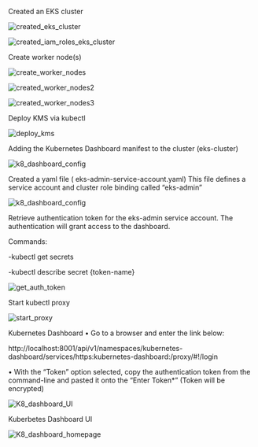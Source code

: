 Created an EKS cluster

![created_eks_cluster](https://user-images.githubusercontent.com/91057035/152416237-a7dff8cf-3bd5-4ff4-b8ca-8f76e3a5af5a.png)


![created_iam_roles_eks_cluster](https://user-images.githubusercontent.com/91057035/152416392-8c9dd245-adea-4ba7-b24e-4616dc8e874b.png)


Create worker node(s)

![create_worker_nodes](https://user-images.githubusercontent.com/91057035/152416643-fd0f1c56-a9b1-47b4-8b1e-00303b2032ec.png)

![created_worker_nodes2](https://user-images.githubusercontent.com/91057035/152416680-5fff3462-4491-4f9d-8bc2-a6ec178a7bef.png)

![created_worker_nodes3](https://user-images.githubusercontent.com/91057035/152416696-46dfa1d5-55a0-4e01-b936-2ed92c315bb4.png)


Deploy KMS via kubectl

![deploy_kms](https://user-images.githubusercontent.com/91057035/152416813-695c6332-074b-44e4-b952-ecac1068ce37.png)


Adding the Kubernetes Dashboard manifest to the cluster (eks-cluster)

![k8_dashboard_config](https://user-images.githubusercontent.com/91057035/152416987-4746ac2d-e639-4a5b-9878-05930fca37cd.png)


Created a yaml file ( eks-admin-service-account.yaml) This file defines a service account and cluster role binding called “eks-admin”

![k8_dashboard_config](https://user-images.githubusercontent.com/91057035/152417194-ceaeb46d-4144-4bc6-8753-8044b42aab5e.png)


Retrieve authentication token for the eks-admin service account. The authentication will grant access to the dashboard.

Commands:

-kubectl get secrets

-kubectl describe secret {token-name}
  
![get_auth_token](https://user-images.githubusercontent.com/91057035/152417367-b9795a80-1787-4f28-8bd2-465ac2805fad.png)
  
  
  
Start kubectl proxy

![start_proxy](https://user-images.githubusercontent.com/91057035/152417462-94b3fc2a-c28c-4377-8d1b-c8a3d656d4d5.png)

  
Kubernetes Dashboard
•	Go to a browser and enter the link below:

  
http://localhost:8001/api/v1/namespaces/kubernetes-dashboard/services/https:kubernetes-dashboard:/proxy/#!/login
  
  
•	With the “Token” option selected, copy the authentication token from the command-line and pasted it onto the “Enter Token*”  (Token will be encrypted)
  
  ![K8_dashboard_UI](https://user-images.githubusercontent.com/91057035/152417969-dd30d322-e439-4817-bdb7-ddc97fc07d61.png)

  
  
Kuberbetes Dashboard UI
  
![K8_dashboard_homepage](https://user-images.githubusercontent.com/91057035/152418354-cb1a0e72-2623-436e-b411-374c31af2283.png)


  
